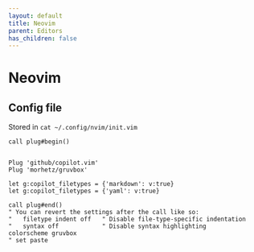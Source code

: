 ```yaml
---
layout: default
title: Neovim
parent: Editors
has_children: false
---
```


# Neovim

## Config file

Stored in `cat ~/.config/nvim/init.vim`

```text
call plug#begin()


Plug 'github/copilot.vim'
Plug 'morhetz/gruvbox'

let g:copilot_filetypes = {'markdown': v:true}
let g:copilot_filetypes = {'yaml': v:true}

call plug#end()
" You can revert the settings after the call like so:
"   filetype indent off   " Disable file-type-specific indentation
"   syntax off            " Disable syntax highlighting
colorscheme gruvbox
" set paste
```
